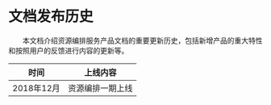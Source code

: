 # 文档发布历史

　　本文档介绍资源编排服务产品文档的重要更新历史，包括新增产品的重大特性和按照用户的反馈进行内容的更新等。

|时间|上线内容|
| -------- | -------------- |
|2018年12月|资源编排一期上线|

